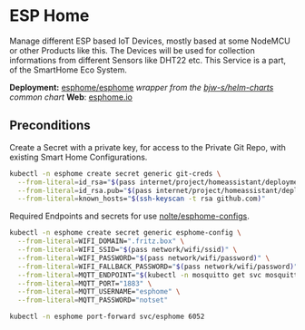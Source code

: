 # ESP Home

<!--description-start-->
Manage different ESP based IoT Devices, mostly based at some NodeMCU or other Products like this. The Devices will be used for collection informations from different Sensors like DHT22 etc. This Service is a part, of the SmartHome Eco System.
<!--description-end-->

<!-- vale off -->
<!--header-start-->
**Deployment:** [esphome/esphome](https://hub.docker.com/r/esphome/esphome/tags) *wrapper from the [bjw-s/helm-charts](https://github.com/bjw-s/helm-charts/tree/main/charts/library/common) common chart* 
**Web**: [esphome.io](https://esphome.io/)  
<!--header-end-->
<!-- vale on -->

## Preconditions

Create a Secret with a private key, for access to the Private Git Repo, with existing Smart Home Configurations.

<!--preconditions-git-creds-start-->
```sh
kubectl -n esphome create secret generic git-creds \
  --from-literal=id_rsa="$(pass internet/project/homeassistant/deploymentkey/id_rsa)" \
  --from-literal=id_rsa.pub="$(pass internet/project/homeassistant/deploymentkey/id_rsa.pub)" \
  --from-literal=known_hosts="$(ssh-keyscan -t rsa github.com)"
```
<!--preconditions-git-creds-end-->

Required Endpoints and secrets for use [nolte/esphome-configs](https://github.com/nolte/esphome-configs).

<!--preconditions-esphome-config-start-->
```sh
kubectl -n esphome create secret generic esphome-config \
  --from-literal=WIFI_DOMAIN=".fritz.box" \
  --from-literal=WIFI_SSID="$(pass network/wifi/ssid)" \
  --from-literal=WIFI_PASSWORD="$(pass network/wifi/password)" \
  --from-literal=WIFI_FALLBACK_PASSWORD="$(pass network/wifi/password)" \
  --from-literal=MQTT_ENDPOINT="$(kubectl -n mosquitto get svc mosquitto -ojson | jq -r '.status.loadBalancer.ingress[0].ip')" \
  --from-literal=MQTT_PORT="1883" \
  --from-literal=MQTT_USERNAME="esphome" \
  --from-literal=MQTT_PASSWORD="notset"
```
<!--preconditions-esphome-config-end-->

<!--port-forward-start-->
```sh
kubectl -n esphome port-forward svc/esphome 6052
```
<!--port-forward-end-->
